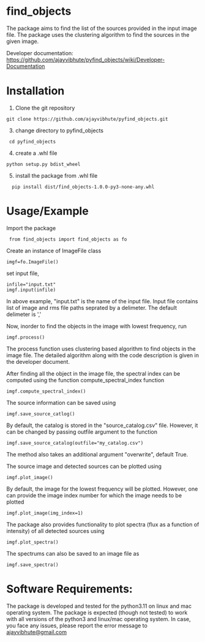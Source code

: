 # find_objects

The package aims to find the list of the sources provided in the input image file. The package uses the clustering algorithm to find the sources in the given image. 

Developer documentation: https://github.com/ajayvibhute/pyfind_objects/wiki/Developer-Documentation

# Installation

1. Clone the git repository
```
git clone https://github.com/ajayvibhute/pyfind_objects.git
```
3. change directory to pyfind_objects
  ```
   cd pyfind_objects
  ```
4. create a .whl file
  ```
  python setup.py bdist_wheel
  ```
5. install the package from .whl file
  ```
    pip install dist/find_objects-1.0.0-py3-none-any.whl
  ```

# Usage/Example
Import the package
```
 from find_objects import find_objects as fo
```
Create an instance of ImageFile class
```
imgf=fo.ImageFile()
```
set input file, 
```
infile="input.txt"
imgf.input(infile)
```
In above example, "input.txt" is the name of the input file. Input file contains list of image and rms file paths seprated by a delimeter. The default delimeter is ','

Now, inorder to find the objects in the image with lowest frequency, run 
```
imgf.process()
```
The process function uses clustering based algorithm to find objects in the image file. The detailed algorithm along with the code description is given in the developer document.

After finding all the object in the image file, the spectral index can be computed using the function compute_spectral_index function
```
imgf.compute_spectral_index()
```
The source information can be saved using 
```
imgf.save_source_catlog()

```
By default, the catalog is stored in the "source_catalog.csv" file. However, it can be changed by passing outfile argument to the function

```
imgf.save_source_catalog(outfile="my_catalog.csv")

```
The method also takes an additional argument "overwrite", default True.

The source image and detected sources can be plotted using 

```
imgf.plot_image()

```
By default, the image for the lowest frequency will be plotted. However, one can provide the image index number for which the image needs to be plotted

```
imgf.plot_image(img_index=1)
```
The package also provides functionality to plot spectra (flux as a function of intensity) of all detected sources using 

```
imgf.plot_spectra()

```
The spectrums can also be saved to an image file as 

```
imgf.save_spectra() 
```

# Software Requirements:
The package is developed and tested for the python3.11 on linux and mac operating system. The package is expected (though not tested) to work with all versions of the python3 and linux/mac operating system. In case, you face any issues, please report the error message to ajayvibhute@gmail.com


